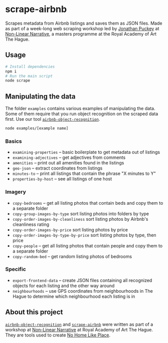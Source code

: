 # scrape-airbnb
Scrapes metadata from Airbnb listings and saves them as JSON files. Made as part of a week-long web scraping workshop led by [Jonathan Puckey](https://puckey.studio/) at [Non-Linear Narrative](https://www.kabk.nl/en/programmes/master/non-linear-narrative), a masters programme at the Royal Academy of Art The Hague.

## Usage

```bash
# Install dependencies
npm i
# Run the main script
node scrape
```

## Manipulating the data
The folder `examples` contains various examples of manipulating the data. Some of them require that you run object recognition on the scraped data first. Use our tool [`airbnb-object-recognition`](https://github.com/nonlinearnarrative/airbnb-object-recognition).

```bash
node examples/[example name]
```

### Basics
- `examining-properties` – basic boilerplate to get metadata out of listings
- `examining-adjectives` – get adjectives from comments
- `amenities` – print out all amenities found in the listings
- `geo-json` – extract coordinates from listings
- `minutes-to` – print all listings that contain the phrase "X minutes to Y"
- `properties-by-host` – see all listings of one host

### Imagery
- `copy-bedrooms` – get all listing photos that contain beds and copy them to a separate folder
- `copy-group-images-by-type` sort listing photos into folders by type
- `copy-order-images-by-cleanliness` sort listing photos by Airbnb's cleanliness rating
- `copy-order-images-by-price` sort listing photos by price
- `copy-order-images-by-type-by-price` sort listing photos by type, then price
- `copy-people` – get all listing photos that contain people and copy them to a separate folder
- `copy-random-bed` – get random listing photos of bedrooms

### Specific
- `export-frontend-data` – create JSON files containing all recognized objects for each listing and the other way around
- `neighbourhoods` – use GPS coordinates from neighbourhoods in The Hague to determine which neighbourhood each listing is in

## About this project
[`airbnb-object-recognition`](https://github.com/nonlinearnarrative/airbnb-object-recognition) and [`scrape-airbnb`](https://github.com/nonlinearnarrative/scrape-airbnb) were written as part of a workshop at [Non-Linear Narrative](https://www.kabk.nl/en/programmes/master/non-linear-narrative) at Royal Academy of Art The Hague. They are tools used to create [No Home Like Place](https://github.com/nonlinearnarrative/no-home-like-place).
